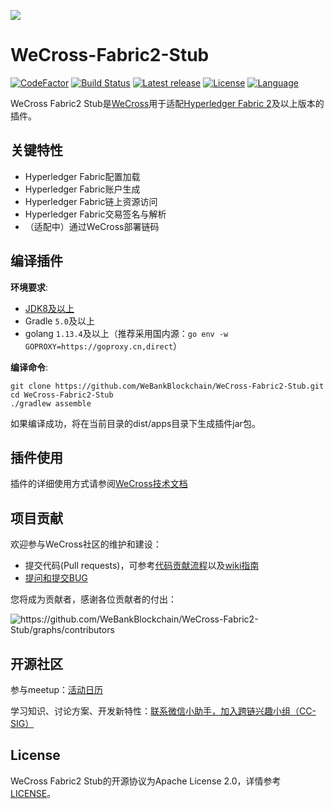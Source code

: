 ![](./docs/images/menu_logo_wecross.png)

# WeCross-Fabric2-Stub

[![CodeFactor](https://www.codefactor.io/repository/github/webankblockchain/WeCross-Fabric2-Stub/badge)](https://www.codefactor.io/repository/github/webankblockchain/WeCross-Fabric2-Stub) [![Build Status](https://travis-ci.org/WeBankBlockchain/WeCross-Fabric2-Stub.svg?branch=dev)](https://travis-ci.org/WeBankBlockchain/WeCross-Fabric2-Stub) [![Latest release](https://img.shields.io/github/release/WeBankBlockchain/WeCross-Fabric2-Stub.svg)](https://github.com/WeBankBlockchain/WeCross-Fabric2-Stub/releases/latest)
[![License](https://img.shields.io/github/license/WeBankBlockchain/WeCross-Fabric2-Stub)](https://www.apache.org/licenses/LICENSE-2.0) [![Language](https://img.shields.io/badge/Language-Java-blue.svg)](https://www.java.com)

WeCross Fabric2 Stub是[WeCross](https://github.com/WeBankBlockchain/WeCross)用于适配[Hyperledger Fabric 2](https://github.com/hyperledger/fabric/tree/release-2.0)及以上版本的插件。

## 关键特性

- Hyperledger Fabric配置加载
- Hyperledger Fabric账户生成
- Hyperledger Fabric链上资源访问
- Hyperledger Fabric交易签名与解析
- （适配中）通过WeCross部署链码

## 编译插件

**环境要求**:

  - [JDK8及以上](https://www.oracle.com/java/technologies/javase-downloads.html)
  - Gradle `5.0`及以上
  - golang `1.13.4`及以上（推荐采用国内源：`go env -w GOPROXY=https://goproxy.cn,direct`）

**编译命令**:

```shell
git clone https://github.com/WeBankBlockchain/WeCross-Fabric2-Stub.git
cd WeCross-Fabric2-Stub
./gradlew assemble
```

如果编译成功，将在当前目录的dist/apps目录下生成插件jar包。

## 插件使用

插件的详细使用方式请参阅[WeCross技术文档](https://wecross.readthedocs.io/zh_CN/latest/docs/stubs/fabric2.html)

## 项目贡献

欢迎参与WeCross社区的维护和建设：

- 提交代码(Pull requests)，可参考[代码贡献流程](CONTRIBUTING.md)以及[wiki指南](https://github.com/WeBankBlockchain/WeCross/wiki/%E8%B4%A1%E7%8C%AE%E4%BB%A3%E7%A0%81)
- [提问和提交BUG](https://github.com/WeBankBlockchain/WeCross/issues/new)

您将成为贡献者，感谢各位贡献者的付出：

<img src="https://contrib.rocks/image?repo=WeBankBlockchain/WeCross-Fabric2-Stub" alt="https://github.com/WeBankBlockchain/WeCross-Fabric2-Stub/graphs/contributors" style="zoom:100%;" />

## 开源社区

参与meetup：[活动日历](https://github.com/WeBankBlockchain/WeCross/wiki#%E6%B4%BB%E5%8A%A8%E6%97%A5%E5%8E%86)

学习知识、讨论方案、开发新特性：[联系微信小助手，加入跨链兴趣小组（CC-SIG）](https://wecross.readthedocs.io/zh_CN/latest/docs/community/cc-sig.html#id3)

## License

WeCross Fabric2 Stub的开源协议为Apache License 2.0，详情参考[LICENSE](./LICENSE)。

